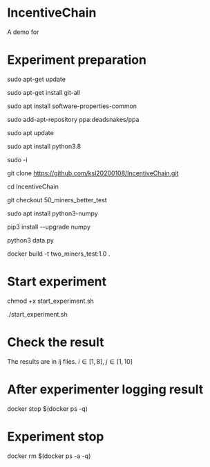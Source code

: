 # IncentiveChain
A demo for

# Experiment preparation
sudo apt-get update

sudo apt-get install git-all

sudo apt install software-properties-common

sudo add-apt-repository ppa:deadsnakes/ppa

sudo apt update

sudo apt install python3.8

sudo -i

git clone https://github.com/ksl20200108/IncentiveChain.git

cd IncentiveChain

git checkout 50_miners_better_test

sudo apt install python3-numpy

pip3 install --upgrade numpy

python3 data.py

docker build -t two_miners_test:1.0 .

# Start experiment

chmod +x start_experiment.sh

./start_experiment.sh

# Check the result

The results are in $i$j files. $i\in [1, 8]$, $j\in [1, 10]$

# After experimenter logging result
docker stop $(docker ps -q)

# Experiment stop
docker rm $(docker ps -a -q)
